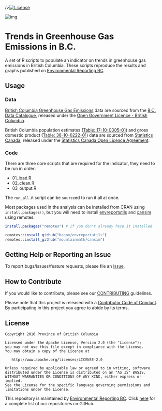  /></a>[![License](https://img.shields.io/badge/License-Apache%202.0-blue.svg)](https://opensource.org/licenses/Apache-2.0)

![img](https://img.shields.io/badge/Lifecycle-Stable-97ca00)

# Trends in Greenhouse Gas Emissions in B.C.  
 
A set of R scripts to populate an indicator on trends in greenhouse gas emissions in British Columbia. These scripts reproduce the results and graphs published on [Environmental Reporting BC](http://www.env.gov.bc.ca/soe/indicators/sustainability/ghg-emissions.html).

## Usage

### Data
[British Columbia Greenhouse Gas Emissions](https://catalogue.data.gov.bc.ca/dataset/24c899ee-ef73-44a2-8569-a0d6b094e60c) data are sourced from the [B.C. Data Catalogue](https://catalogue.data.gov.bc.ca/dataset?download_audience=Public), released under the
[Open Government Licence - British Columbia](http://www2.gov.bc.ca/gov/content/governments/about-the-bc-government/databc/open-data/open-government-license-bc).

British Columbia population estimates ([Table: 17-10-0005-01](https://www150.statcan.gc.ca/t1/tbl1/en/tv.action?pid=1710000501)) and gross domestic product ([Table: 36-10-0222-01](https://www150.statcan.gc.ca/t1/tbl1/en/tv.action?pid=3610022201)) data are sourced from [Statistics Canada](https://www.statcan.gc.ca/eng/start), released under the [Statistics Canada Open Licence Agreement](https://www.statcan.gc.ca/eng/reference/licence). 


### Code
There are three core scripts that are required for the indicator, they need to be run in order:

- 01_load.R
- 02_clean.R
- 03_output.R

The `run_all.R` script can be `source`ed to run it all at once.

Most packages used in the analysis can be installed from CRAN using `install.packages()`, but you will need to install [envreportutils](https://github.com/bcgov/envreportutils) and [cansim](https://github.com/mountainMath/cansim) using remotes:


```r
install.packages("remotes") # If you don't already have it installed

remotes::install_github("bcgov/envreportutils")
remotes::install_github("mountainmath/cansim")
```

## Getting Help or Reporting an Issue

To report bugs/issues/feature requests, please file an [issue](https://github.com/bcgov/ghg-emissions-indicator/issues).

## How to Contribute

If you would like to contribute, please see our [CONTRIBUTING](CONTRIBUTING.md) guidelines.

Please note that this project is released with a [Contributor Code of Conduct](CODE_OF_CONDUCT.md). By participating in this project you agree to abide by its terms.

## License

    Copyright 2016 Province of British Columbia

    Licensed under the Apache License, Version 2.0 (the "License");
    you may not use this file except in compliance with the License.
    You may obtain a copy of the License at 

       http://www.apache.org/licenses/LICENSE-2.0

    Unless required by applicable law or agreed to in writing, software
    distributed under the License is distributed on an "AS IS" BASIS,
    WITHOUT WARRANTIES OR CONDITIONS OF ANY KIND, either express or implied.
    See the License for the specific language governing permissions and
    limitations under the License.
    
This repository is maintained by [Environmental Reporting BC](http://www2.gov.bc.ca/gov/content?id=FF80E0B985F245CEA62808414D78C41B). Click [here](https://github.com/bcgov/EnvReportBC) for a complete list of our repositories on GitHub.
